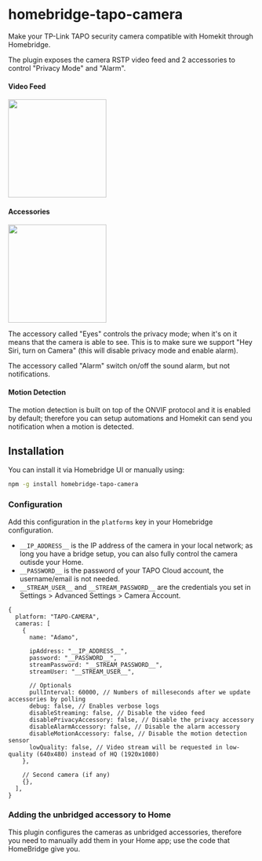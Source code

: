 # homebridge-tapo-camera

Make your TP-Link TAPO security camera compatible with Homekit through Homebridge.

The plugin exposes the camera RSTP video feed and 2 accessories to control "Privacy Mode" and "Alarm".

#### Video Feed

<img width="200px" src="https://user-images.githubusercontent.com/839700/138455588-a0754e1c-2d85-4f3f-a5cf-8e2468236c1f.PNG" />

#### Accessories

<img width="200px" src="https://user-images.githubusercontent.com/839700/138455583-8a5f74e7-057d-457d-8efd-789d9976ddd7.PNG" />

The accessory called "Eyes" controls the privacy mode; when it's on it means that the camera is able to see.
This is to make sure we support "Hey Siri, turn on Camera" (this will disable privacy mode and enable alarm).

The accessory called "Alarm" switch on/off the sound alarm, but not notifications.

#### Motion Detection

The motion detection is built on top of the ONVIF protocol and it is enabled by default; therefore you can setup
automations and Homekit can send you notification when a motion is detected.

## Installation

You can install it via Homebridge UI or manually using:

```sh
npm -g install homebridge-tapo-camera
```

### Configuration

Add this configuration in the `platforms` key in your Homebridge configuration.

- `__IP_ADDRESS__` is the IP address of the camera in your local network; as long you have a bridge setup, you can also fully control the camera outisde your Home.
- `__PASSWORD__` is the password of your TAPO Cloud account, the username/email is not needed.
- `__STREAM_USER__` and `__STREAM_PASSWORD__` are the credentials you set in Settings > Advanced Settings > Camera Account.

```json5
{
  platform: "TAPO-CAMERA",
  cameras: [
    {
      name: "Adamo",

      ipAddress: "__IP_ADDRESS__",
      password: "__PASSWORD__",
      streamPassword: "__STREAM_PASSWORD__",
      streamUser: "__STREAM_USER__",

      // Optionals
      pullInterval: 60000, // Numbers of milleseconds after we update accessories by polling
      debug: false, // Enables verbose logs
      disableStreaming: false, // Disable the video feed
      disablePrivacyAccessory: false, // Disable the privacy accessory
      disableAlarmAccessory: false, // Disable the alarm accessory
      disableMotionAccessory: false, // Disable the motion detection sensor
      lowQuality: false, // Video stream will be requested in low-quality (640x480) instead of HQ (1920x1080)
    },

    // Second camera (if any)
    {},
  ],
}
```

### Adding the unbridged accessory to Home

This plugin configures the cameras as unbridged accessories, therefore you need to manually add them in your Home app;
use the code that HomeBridge give you.
